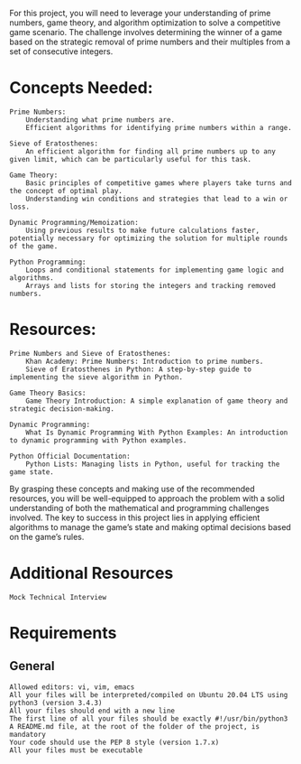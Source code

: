 For this project, you will need to leverage your understanding of prime numbers, game theory, and algorithm optimization to solve a competitive game scenario. The challenge involves determining the winner of a game based on the strategic removal of prime numbers and their multiples from a set of consecutive integers.
# Concepts Needed:

    Prime Numbers:
        Understanding what prime numbers are.
        Efficient algorithms for identifying prime numbers within a range.

    Sieve of Eratosthenes:
        An efficient algorithm for finding all prime numbers up to any given limit, which can be particularly useful for this task.

    Game Theory:
        Basic principles of competitive games where players take turns and the concept of optimal play.
        Understanding win conditions and strategies that lead to a win or loss.

    Dynamic Programming/Memoization:
        Using previous results to make future calculations faster, potentially necessary for optimizing the solution for multiple rounds of the game.

    Python Programming:
        Loops and conditional statements for implementing game logic and algorithms.
        Arrays and lists for storing the integers and tracking removed numbers.

# Resources:

    Prime Numbers and Sieve of Eratosthenes:
        Khan Academy: Prime Numbers: Introduction to prime numbers.
        Sieve of Eratosthenes in Python: A step-by-step guide to implementing the sieve algorithm in Python.

    Game Theory Basics:
        Game Theory Introduction: A simple explanation of game theory and strategic decision-making.

    Dynamic Programming:
        What Is Dynamic Programming With Python Examples: An introduction to dynamic programming with Python examples.

    Python Official Documentation:
        Python Lists: Managing lists in Python, useful for tracking the game state.

By grasping these concepts and making use of the recommended resources, you will be well-equipped to approach the problem with a solid understanding of both the mathematical and programming challenges involved. The key to success in this project lies in applying efficient algorithms to manage the game’s state and making optimal decisions based on the game’s rules.
# Additional Resources

    Mock Technical Interview

# Requirements
## General

    Allowed editors: vi, vim, emacs
    All your files will be interpreted/compiled on Ubuntu 20.04 LTS using python3 (version 3.4.3)
    All your files should end with a new line
    The first line of all your files should be exactly #!/usr/bin/python3
    A README.md file, at the root of the folder of the project, is mandatory
    Your code should use the PEP 8 style (version 1.7.x)
    All your files must be executable


